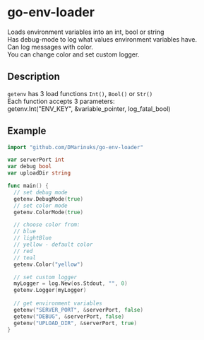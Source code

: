 # go-env-loader
Loads environment variables into an int, bool or string  
Has debug-mode to log what values environment variables have.  
Can log messages with color.  
You can change color and set custom logger.

## Description
`getenv` has 3 load functions `Int()`, `Bool()` or `Str()`  
Each function accepts 3 parameters:  
getenv.Int("ENV_KEY", &variable_pointer, log_fatal_bool)


## Example

```go
import "github.com/DMarinuks/go-env-loader"

var serverPort int
var debug bool
var uploadDir string

func main() {
  // set debug mode
  getenv.DebugMode(true)
  // set color mode
  getenv.ColorMode(true)

  // choose color from:
  // blue
  // lightBlue
  // yellow - default color
  // red
  // teal
  getenv.Color("yellow")

  // set custom logger
  myLogger = log.New(os.Stdout, "", 0)
  getenv.Logger(myLogger)
  
  // get environment variables
  getenv("SERVER_PORT", &serverPort, false)
  getenv("DEBUG", &serverPort, false)
  getenv("UPLOAD_DIR", &serverPort, true)
}
```
